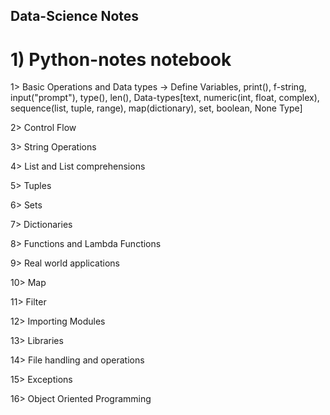 ## Data-Science Notes

# 1) Python-notes notebook
  1> Basic Operations and Data types -> Define Variables, print(), f-string, input("prompt"), type(), len(), Data-types[text, numeric(int, float, complex), sequence(list, tuple, range), map(dictionary), set, boolean, None Type]
  
  2> Control Flow
  
  3> String Operations

  4> List and List comprehensions

  5> Tuples

  6> Sets

  7> Dictionaries

  8> Functions and Lambda Functions

  9> Real world applications

  10> Map

  11> Filter

  12> Importing Modules

  13> Libraries

  14> File handling and operations

  15> Exceptions

  16> Object Oriented Programming
